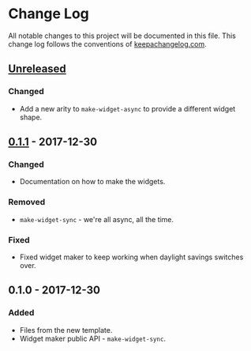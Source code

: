 # Change Log
All notable changes to this project will be documented in this file. This change log follows the conventions of [keepachangelog.com](http://keepachangelog.com/).

## [Unreleased]
### Changed
- Add a new arity to `make-widget-async` to provide a different widget shape.

## [0.1.1] - 2017-12-30
### Changed
- Documentation on how to make the widgets.

### Removed
- `make-widget-sync` - we're all async, all the time.

### Fixed
- Fixed widget maker to keep working when daylight savings switches over.

## 0.1.0 - 2017-12-30
### Added
- Files from the new template.
- Widget maker public API - `make-widget-sync`.

[Unreleased]: https://github.com/your-name/blockchain/compare/0.1.1...HEAD
[0.1.1]: https://github.com/your-name/blockchain/compare/0.1.0...0.1.1
